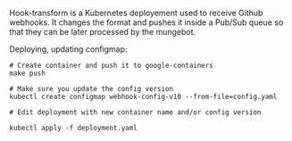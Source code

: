 Hook-transform is a Kubernetes deployement used to receive Github
webhooks. It changes the format and pushes it inside a Pub/Sub queue so
that they can be later processed by the mungebot.

Deploying, updating configmap:
```
# Create container and push it to google-containers
make push

# Make sure you update the config version
kubectl create configmap webhook-config-v10 --from-file=config.yaml

# Edit deployment with new container name and/or config version

kubectl apply -f deployment.yaml
```
